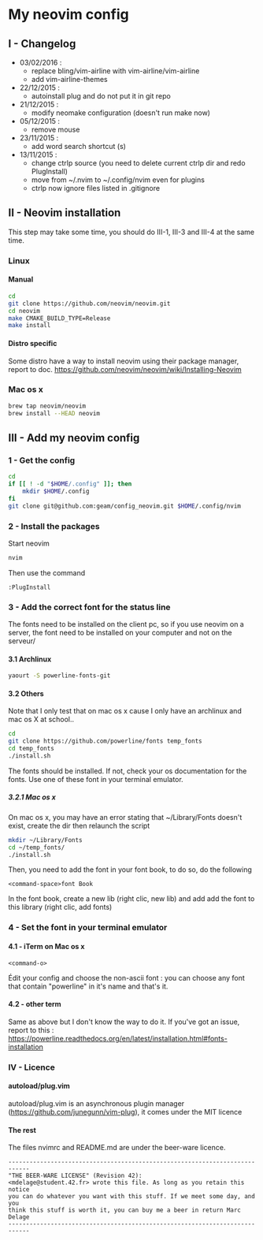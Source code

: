 # My neovim config
## I - Changelog
- 03/02/2016 :
    - replace bling/vim-airline with vim-airline/vim-airline
    - add vim-airline-themes
- 22/12/2015 :
    - autoinstall plug and do not put it in git repo
- 21/12/2015 :
    - modify neomake configuration (doesn't run make now)
- 05/12/2015 :
    - remove mouse
- 23/11/2015 :
    - add word search shortcut (<Leader>s)
- 13/11/2015 :
    - change ctrlp source (you need to delete current ctrlp dir and redo PlugInstall)
    - move from ~/.nvim to ~/.config/nvim even for plugins
    - ctrlp now ignore files listed in .gitignore

## II - Neovim installation
This step may take some time, you should do III-1, III-3 and III-4 at the same time.
### Linux
#### Manual
```bash
cd
git clone https://github.com/neovim/neovim.git
cd neovim
make CMAKE_BUILD_TYPE=Release
make install
```
#### Distro specific
Some distro have a way to install neovim using their package manager, report to doc.
https://github.com/neovim/neovim/wiki/Installing-Neovim
### Mac os x
```bash
brew tap neovim/neovim
brew install --HEAD neovim
```
## III - Add my neovim config
### 1 - Get the config
```bash
cd
if [[ ! -d "$HOME/.config" ]]; then
	mkdir $HOME/.config
fi
git clone git@github.com:geam/config_neovim.git $HOME/.config/nvim
```
### 2 - Install the packages
Start neovim
```bash
nvim
```
Then use the command
```vim
:PlugInstall
```
### 3 - Add the correct font for the status line
The fonts need to be installed on the client pc, so if you use neovim on a server, the font need to be installed on your computer and not on the serveur/
#### 3.1 Archlinux
```bash
yaourt -S powerline-fonts-git
```
#### 3.2 Others
Note that I only test that on mac os x cause I only have an archlinux and mac os X at school..
```bash
cd
git clone https://github.com/powerline/fonts temp_fonts
cd temp_fonts
./install.sh
```
The fonts should be installed. If not, check your os documentation for the fonts.
Use one of these font in your terminal emulator.
##### 3.2.1 Mac os x
On mac os x, you may have an error stating that ~/Library/Fonts doesn't exist, create the dir then relaunch the script
```bash
mkdir ~/Library/Fonts
cd ~/temp_fonts/
./install.sh
```
Then, you need to add the font in your font book, to do so, do the following
```
<command-space>font Book
```
In the font book, create a new lib (right clic, new lib) and add add the font to this library (right clic, add fonts)
### 4 - Set the font in your terminal emulator
#### 4.1 - iTerm on Mac os x
```
<command-o>
```
Édit your config and choose the non-ascii font : you can choose any font that contain "powerline" in it's name and that's it.
#### 4.2 - other term
Same as above but I don't know the way to do it. If you've got an issue, report to this : https://powerline.readthedocs.org/en/latest/installation.html#fonts-installation
### IV - Licence
#### autoload/plug.vim
autoload/plug.vim is an asynchronous plugin manager (https://github.com/junegunn/vim-plug), it comes under the MIT licence
#### The rest
The files nvimrc and README.md are under the beer-ware licence.
```
----------------------------------------------------------------------------
"THE BEER-WARE LICENSE" (Revision 42):
<mdelage@student.42.fr> wrote this file. As long as you retain this notice
you can do whatever you want with this stuff. If we meet some day, and you
think this stuff is worth it, you can buy me a beer in return Marc Delage
----------------------------------------------------------------------------
```
